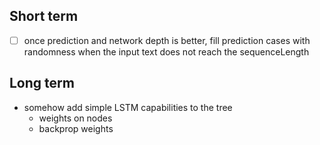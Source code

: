 ## Short term

- [ ] once prediction and network depth is better, fill prediction cases with randomness when the input text does not reach the sequenceLength

## Long term

- somehow add simple LSTM capabilities to the tree
    - weights on nodes
    - backprop weights
